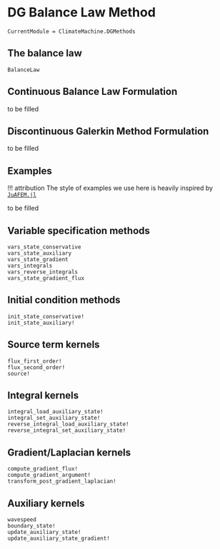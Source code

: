 # DG Balance Law Method

```@meta
CurrentModule = ClimateMachine.DGMethods
```

## The balance law

```@docs
BalanceLaw
```

## Continuous Balance Law Formulation

to be filled

## Discontinuous Galerkin Method Formulation

to be filled

## Examples

!!! attribution
    The style of examples we use here is heavily inspired by
    [`JuAFEM.jl`](https://github.com/KristofferC/JuAFEM.jl)

to be filled

## Variable specification methods

```@docs
vars_state_conservative
vars_state_auxiliary
vars_state_gradient
vars_integrals
vars_reverse_integrals
vars_state_gradient_flux
```

## Initial condition methods

```@docs
init_state_conservative!
init_state_auxiliary!
```

## Source term kernels

```@docs
flux_first_order!
flux_second_order!
source!
```

## Integral kernels

```@docs
integral_load_auxiliary_state!
integral_set_auxiliary_state!
reverse_integral_load_auxiliary_state!
reverse_integral_set_auxiliary_state!
```

## Gradient/Laplacian kernels

```@docs
compute_gradient_flux!
compute_gradient_argument!
transform_post_gradient_laplacian!
```

## Auxiliary kernels

```@docs
wavespeed
boundary_state!
update_auxiliary_state!
update_auxiliary_state_gradient!
```

